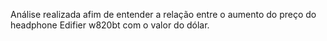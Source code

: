 Análise realizada afim de entender a relação entre o aumento do preço do headphone Edifier w820bt com o valor do dólar.
